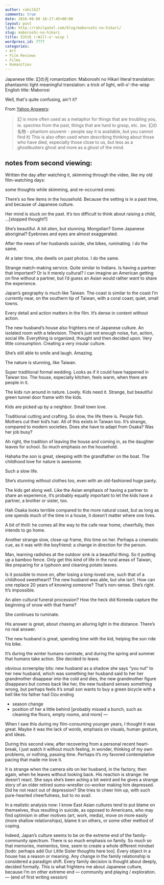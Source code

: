 ```yaml
---
author: rahil627
comments: true
date: 2016-08-08 16:17:45+00:00
layout: post
link: http://rahilpatel.com/blog/maboroshi-no-hikari/
slug: maboroshi-no-hikari
title: 幻の光 (~Will-o'-wisp )
wordpress_id: 7777
categories:
- Art
- Film Reviews
- Films
- Humanities
---
```


Japanese title: 幻の光
romanization: Maboroshi no Hikari
literal translation: phantasmic light
meaningful translation: a trick of light, will-o'-the-wisp
English title: Maborosi

Well, that's quite confusing, ain't it?

From [Yahoo Answers](https://answers.yahoo.com/question/index?qid=20100112083031AA1feLj):


<blockquote>幻 is more often used as a metaphor for things that are troubling you, ie. spectres from the past, things that are hard to grasp, etc. (ex. 幻の名物 - phantom souvenir - people say it is available, but you cannot find it) This is also often used when describing thinking about those who have died, especially those close to us, but less as a ghostbusters ghost and more as a ghost of the mind.</blockquote>





##  notes from second viewing: 



Written the day after watching it, skimming through the video, like my old film-watching days:

some thoughts while skimming, and re-occurred ones:

There’s so few items in the household. Because the setting is in a past time, and because of Japanese culture.

Her mind is stuck on the past. It’s too difficult to think about raising a child, …[stopped thought?]

She’s beautiful. A bit alien, but stunning. Mongolian? Some Japanese aboriginal? Eyebrows and eyes are almost exaggerated.

After the news of her husbands suicide, she bikes, ruminating. I do the same.

At a later time, she dwells on past photos. I do the same.

Strange match-making service. Quite similar to Indians. Is having a partner that important? Or is it merely cultural? I can imagine an American getting on fine without a partner, but I’d guess an Asian would rather *want* to share the experience.

Japan’s geography is much like Taiwan. The coast is similar to the coast I’m currently near, on the southern tip of Taiwan, with a coral coast; quiet, small towns.

Every detail and action matters in the film. It’s dense in content without action.

The new husband’s house also frightens me of Japanese culture. An isolated room with a television. There’s just not enough noise, fun, action, social life. Everything is organized, thought and then decided upon. Very little consumption. Creating a very insular culture.

She’s still able to smile and laugh. Amazing.

The nature is stunning, like Taiwan.

Super traditional formal wedding. Looks as if it could have happened in Taiwan too. The house, especially kitchen, feels warm, when there are people in it.

The kids run around in nature. Lovely. Kids need it. Strange, but beautiful green tunnel door frame with the kids.

Kids are picked up by a neighbor. Small town love.

Traditional cutting and crafting. So slow, the life there is. People fish. Mothers cut their kid’s hair. All of this exists in Taiwan too. It’s strange, compared to modern societies. Does she have to adapt from Osaka? Was her job busy?

Ah right, the tradition of leaving the house and coming in, as the daughter leaves for school. So much emphasis on the household.

Hahaha the son is great, sleeping with the grandfather on the boat. The childhood love for nature is awesome.

Such a slow life.

She’s stunning without clothes too, even with an old-fashioned huge panty.

The kids get along well. Like the Asian emphasis of having a partner to share an experience, it’s probably equally important to let the kids have a partner, a brother or sister, too.

Hah Osaka looks terrible compared to the more natural coast, but as long as one spends much of the time in a house, it doesn’t matter where one lives.

A bit of thrill: he comes all the way to the cafe near home, cheerfully, then intends to go home.

Another strange slow, close-up frame, this time on her. Perhaps a cinematic cue, as it was with the boyfriend: a change in direction for the person.

Man, learning radishes at the outdoor sink is a beautiful thing. So it putting up a bamboo fence. Only get this kind of life in the rural areas of Taiwan, like preparing for a typhoon and cleaning potato leaves.

Is it possible to move on, after losing a long-loved one, such that of a childhood sweetheart? The new husband was able, but she isn’t. How can one replace 20 years of knowing someone? That’s non-sense. She’s right. It’s impossible.

An alien cultural funeral procession? How the heck did Koreeda capture the beginning of snow with that frame?

She continues to ruminate.

His answer is great, about chasing an alluring light in the distance. There’s no real answer.

The new husband is great, spending time with the kid, helping the son ride his bike.

It’s during the winter humans ruminate, and during the spring and summer that humans take action. She decided to leave.

obvious screenplay bits:
new husband as a shadow
she says “you nut” to her new husband, which was something her husband said to her
her grandmother disappear into the cold and dies, the new grandmother figure disappears but comes back
like her, the new husband senses something wrong, but perhaps feels it’s small
son wants to buy a green bicycle with a bell like his father had
Ozu ending
  - season change
  - position of her a little behind
[probably missed a bunch, such as cleaning the floors, empty rooms, and more]
—

When I saw this during my film-consuming younger years, I thought it was great. Maybe it was the lack of words, emphasis on visuals, human gesture, and ideas.

During this second view, after recovering from a personal recent heart-break, I just watch it without much feeling, in wonder, thinking of my own problems, or nothing, passing time. Perhaps it’s my favored contemplative pacing that made me love it.

It is strange when the camera sits on her husband, in the factory, then again, when he leaves without looking back. His reaction is strange: he doesn’t react. She says she’s been acting a bit weird and he gives a strange story of an older retired sumo-wrestler co-worker making him depressed. Did he not react out of depression? She tries to cheer him up, with such pure-hearted cheerfulness, but to no avail.

In a realistic analysis now: I know East Asian cultures tend to put blame on themselves, thus resulting in suicide, as opposed to Americans, who may find optimism in other motives (art, work, media), move on more easily (more shallow relationships), blame it on others, or some other method of coping.

Indeed, Japan’s culture seems to be on the extreme end of the family-community spectrum. There is so much emphasis on family. So much so that memories, mementos, time, seem to create a whole different mindset [todo: perhaps add Our Little Sister thoughts here too]. Every object in a house has a reason or meaning. Any change in the family relationship is considered a paradigm shift. Every family decision is thought about deeply, decided formally. This is what frightens me about Japanese culture, because I’m on other extreme end — community and playing / exploration.
— (end of first writing session)
